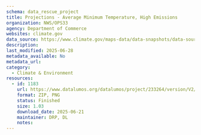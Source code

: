 ```yaml
---
schema: data_rescue_project 
title: Projections - Average Minimum Temperature, High Emissions
organization: NWS/OPS33
agency: Department of Commerce
websites: climate.gov
data_source: https://www.climate.gov/maps-data/data-snapshots/data-source/projections-average-minimum-temperature-high-emissions
description: 
last_modified: 2025-06-28
metadata_available: No
metadata_url: 
category:
  - Climate & Environment 
resources:
  - id: 1183
    url: https://www.datalumos.org/datalumos/project/233264/version/V2/view
    format: ZIP, PNG
    status: Finished
    size: 1.03
    download_date: 2025-06-21
    maintainer: DRP, DL
    notes: 
---
```


